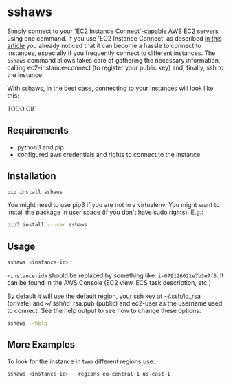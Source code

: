 # sshaws

Simply connect to your 'EC2 Instance Connect'-capable AWS EC2 servers using one command.
If you use 'EC2 Instance Connect' as described [in this article](https://aws.amazon.com/blogs/compute/new-using-amazon-ec2-instance-connect-for-ssh-access-to-your-ec2-instances/) you already noticed that it can become a hassle to connect to instances, especially if you frequently connect to different instances. The `sshaws` command allows takes care of gathering the necessary information, calling ec2-instance-connect (to register your public key) and, finally, ssh to the instance.

With sshaws, in the best case, connecting to your instances will look like this:

TODO GIF

## Requirements

- python3 and pip
- configured aws credentials and rights to connect to the instance

## Installation

```bash
pip install sshaws
```

You might need to use pip3 if you are not in a virtualenv. You might want to install the package in user space (if you don't have sudo rights). E.g.:

```bash
pip3 install --user sshaws
```

## Usage

```bash
sshaws <instance-id>
```

`<instance-id>` should be replaced by something like: `i-079126021e7b3e7f5`. It can be found in the AWS Console (EC2 view, ECS task description, etc.)

By default it will use the default region, your ssh key at ~/.ssh/id_rsa (private) and ~/.ssh/id_rsa.pub (public) and ec2-user as the username used to connect.
See the help output to see how to change these options:

```bash
sshaws --help
```

## More Examples

To look for the instance in two different regions use:

```bash
sshaws <instance-id> --regions eu-central-1 us-east-1
```
